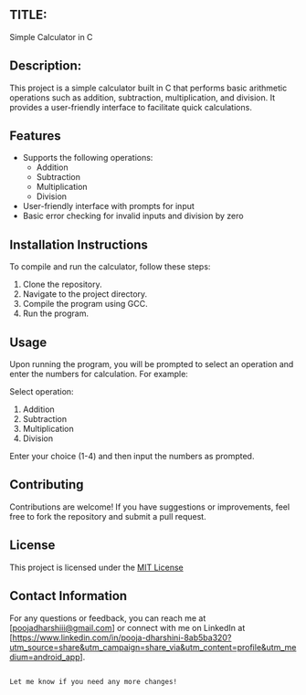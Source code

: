 ## TITLE:
Simple Calculator in C

## Description:
This project is a simple calculator built in C that performs basic arithmetic operations such as addition, subtraction, multiplication, and division. It provides a user-friendly interface to facilitate quick calculations.

## Features
- Supports the following operations:
  - Addition
  - Subtraction
  - Multiplication
  - Division
- User-friendly interface with prompts for input
- Basic error checking for invalid inputs and division by zero

## Installation Instructions
To compile and run the calculator, follow these steps:

1. Clone the repository.
2. Navigate to the project directory.
3. Compile the program using GCC.
4. Run the program.

## Usage
Upon running the program, you will be prompted to select an operation and enter the numbers for calculation. For example: 

Select operation:
1. Addition
2. Subtraction
3. Multiplication
4. Division

Enter your choice (1-4) and then input the numbers as prompted.

## Contributing
Contributions are welcome! If you have suggestions or improvements, feel free to fork the repository and submit a pull request.

## License
This project is licensed under the [MIT License](LICENSE) 

## Contact Information
For any questions or feedback, you can reach me at [poojadharshiii@gmail.com] or connect with me on LinkedIn at [https://www.linkedin.com/in/pooja-dharshini-8ab5ba320?utm_source=share&utm_campaign=share_via&utm_content=profile&utm_medium=android_app].
```

Let me know if you need any more changes!
